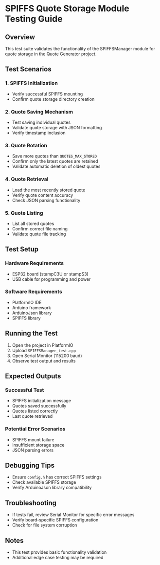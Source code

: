 # SPIFFS Quote Storage Module Testing Guide

## Overview
This test suite validates the functionality of the SPIFFSManager module for quote storage in the Quote Generator project.

## Test Scenarios

### 1. SPIFFS Initialization
- Verify successful SPIFFS mounting
- Confirm quote storage directory creation

### 2. Quote Saving Mechanism
- Test saving individual quotes
- Validate quote storage with JSON formatting
- Verify timestamp inclusion

### 3. Quote Rotation
- Save more quotes than `QUOTES_MAX_STORED`
- Confirm only the latest quotes are retained
- Validate automatic deletion of oldest quotes

### 4. Quote Retrieval
- Load the most recently stored quote
- Verify quote content accuracy
- Check JSON parsing functionality

### 5. Quote Listing
- List all stored quotes
- Confirm correct file naming
- Validate quote file tracking

## Test Setup

### Hardware Requirements
- ESP32 board (stampC3U or stampS3)
- USB cable for programming and power

### Software Requirements
- PlatformIO IDE
- Arduino framework
- ArduinoJson library
- SPIFFS library

## Running the Test

1. Open the project in PlatformIO
2. Upload `SPIFFSManager_test.cpp`
3. Open Serial Monitor (115200 baud)
4. Observe test output and results

## Expected Outputs

### Successful Test
- SPIFFS initialization message
- Quotes saved successfully
- Quotes listed correctly
- Last quote retrieved

### Potential Error Scenarios
- SPIFFS mount failure
- Insufficient storage space
- JSON parsing errors

## Debugging Tips
- Ensure `config.h` has correct SPIFFS settings
- Check available SPIFFS storage
- Verify ArduinoJson library compatibility

## Troubleshooting
- If tests fail, review Serial Monitor for specific error messages
- Verify board-specific SPIFFS configuration
- Check for file system corruption

## Notes
- This test provides basic functionality validation
- Additional edge case testing may be required
